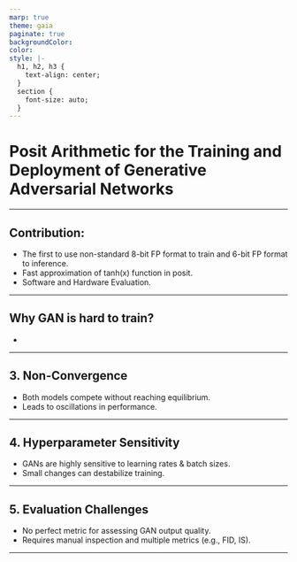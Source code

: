 ```yaml
---
marp: true
theme: gaia
paginate: true
backgroundColor: 
color: 
style: |-
  h1, h2, h3 {
    text-align: center;
  }
  section {
    font-size: auto;
  }
---
```


# Posit Arithmetic for the Training and Deployment of Generative Adversarial Networks

---

## Contribution:
- The first to use non-standard 8-bit FP format to train and 6-bit FP format to inference.
- Fast approximation of tanh(x) function in posit.
- Software and Hardware Evaluation.

---

## Why GAN is hard to train?  
- 

---

## 3. Non-Convergence  
- Both models compete without reaching equilibrium.  
- Leads to oscillations in performance.

---

## 4. Hyperparameter Sensitivity  
- GANs are highly sensitive to learning rates & batch sizes.  
- Small changes can destabilize training.

---

## 5. Evaluation Challenges  
- No perfect metric for assessing GAN output quality.  
- Requires manual inspection and multiple metrics (e.g., FID, IS).

---
